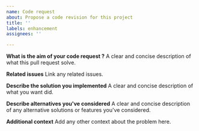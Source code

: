 ```yaml
---
name: Code request
about: Propose a code revision for this project
title: ''
labels: enhancement
assignees: ''

---
```


**What is the aim of your code request ?**
A clear and concise description of what this pull request solve.

**Related issues**
Link any related issues.

**Describe the solution you implemented**
A clear and concise description of what you want did.

**Describe alternatives you've considered**
A clear and concise description of any alternative solutions or features you've considered.

**Additional context**
Add any other context about the problem here.
